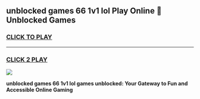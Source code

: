 
## unblocked games 66 1v1 lol Play Online 👋 Unblocked Games
<h3>
<a href="https://premium.freeplayer.one?title=unblocked_games_66_1v1_lol&ref=19F">CLICK TO PLAY</a></h3>
<hr>

<h3>
<a href="https://premium.freeplayer.one?title=unblocked_games_66_1v1_lol&ref=19F">CLICK 2 PLAY</a>
  
</h3>

<a href="https://premium.freeplayer.one?title=unblocked_games_66_1v1_lol&ref=19F"><img src="https://clearcache.store/games.png"></a>


**unblocked games 66 1v1 lol games unblocked: Your Gateway to Fun and Accessible Online Gaming**
